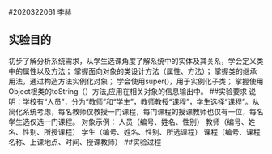 #2020322061 李赫
## 实验目的
初步了解分析系统需求，从学生选课角度了解系统中的实体及其关系，学会定义类中的属性以及方法；
掌握面向对象的类设计方法（属性、方法）；
掌握类的继承用法，通过构造方法实例化对象；
学会使用super()，用于实例化子类；
掌握使用Object根类的toString（）方法,应用在相关对象的信息输出中。
##实验要求
说明：学校有“人员”，分为“教师”和“学生”，教师教授“课程”，学生选择“课程”。从简化系统考虑，每名教师仅教授一门课程，每门课程的授课教师也仅有一位，每名学生选仅选一门课程。
对象示例： 人员（编号、姓名、性别）
教师（编号、姓名、性别、所授课程）
   学生（编号、姓名、性别、所选课程）
   课程（编号、课程名称、上课地点、时间、授课教师）
##实验过程
